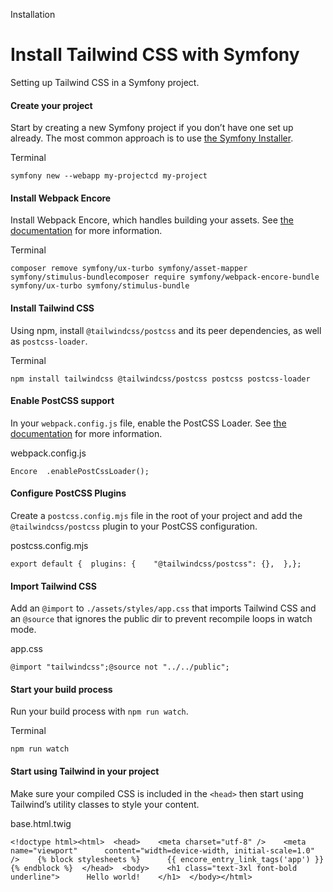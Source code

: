 Installation

# Install Tailwind CSS with Symfony

Setting up Tailwind CSS in a Symfony project.

#### Create your project

Start by creating a new Symfony project if you don’t have one set up already. The most common approach is to use [the Symfony Installer](https://symfony.com/download).

Terminal

```
symfony new --webapp my-projectcd my-project
```

#### Install Webpack Encore

Install Webpack Encore, which handles building your assets. See [the documentation](https://symfony.com/doc/current/frontend.html) for more information.

Terminal

```
composer remove symfony/ux-turbo symfony/asset-mapper symfony/stimulus-bundlecomposer require symfony/webpack-encore-bundle symfony/ux-turbo symfony/stimulus-bundle
```

#### Install Tailwind CSS

Using npm, install `@tailwindcss/postcss` and its peer dependencies, as well as `postcss-loader`.

Terminal

```
npm install tailwindcss @tailwindcss/postcss postcss postcss-loader
```

#### Enable PostCSS support

In your `webpack.config.js` file, enable the PostCSS Loader. See [the documentation](https://symfony.com/doc/current/frontend/encore/postcss.html) for more information.

webpack.config.js

```
Encore  .enablePostCssLoader();
```

#### Configure PostCSS Plugins

Create a `postcss.config.mjs` file in the root of your project and add the `@tailwindcss/postcss` plugin to your PostCSS configuration.

postcss.config.mjs

```
export default {  plugins: {    "@tailwindcss/postcss": {},  },};
```

#### Import Tailwind CSS

Add an `@import` to `./assets/styles/app.css` that imports Tailwind CSS and an `@source` that ignores the public dir to prevent recompile loops in watch mode.

app.css

```
@import "tailwindcss";@source not "../../public";
```

#### Start your build process

Run your build process with `npm run watch`.

Terminal

```
npm run watch
```

#### Start using Tailwind in your project

Make sure your compiled CSS is included in the `<head>` then start using Tailwind’s utility classes to style your content.

base.html.twig

```
<!doctype html><html>  <head>    <meta charset="utf-8" />    <meta      name="viewport"      content="width=device-width, initial-scale=1.0"    />    {% block stylesheets %}      {{ encore_entry_link_tags('app') }}    {% endblock %}  </head>  <body>    <h1 class="text-3xl font-bold underline">      Hello world!    </h1>  </body></html>
```
